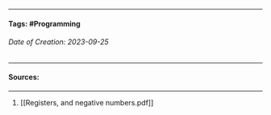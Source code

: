 __________________________________________________________________________
#### **Tags:** #Programming 
###### *Date of Creation: 2023-09-25*
__________________________________________________________________________


#### Sources:
__________________________________________________________________________
1. [[Registers, and negative numbers.pdf]]